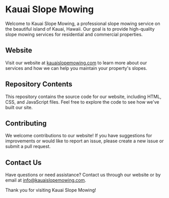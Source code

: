 # Kauai Slope Mowing

Welcome to Kauai Slope Mowing, a professional slope mowing service on the beautiful island of Kauai, Hawaii. Our goal is to provide high-quality slope mowing services for residential and commercial properties.

## Website

Visit our website at [kauaislopemowing.com](https://kauaislopemowing.com/) to learn more about our services and how we can help you maintain your property's slopes.

## Repository Contents

This repository contains the source code for our website, including HTML, CSS, and JavaScript files. Feel free to explore the code to see how we've built our site.

## Contributing

We welcome contributions to our website! If you have suggestions for improvements or would like to report an issue, please create a new issue or submit a pull request.

## Contact Us

Have questions or need assistance? Contact us through our website or by email at [info@kauaislopemowing.com](mailto:info@kauaislopemowing.com).

Thank you for visiting Kauai Slope Mowing!
